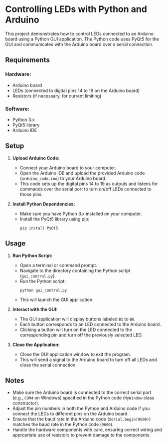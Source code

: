 # Controlling LEDs with Python and Arduino

This project demonstrates how to control LEDs connected to an Arduino board using a Python GUI application. The Python code uses PyQt5 for the GUI and communicates with the Arduino board over a serial connection.

## Requirements

### Hardware:
- Arduino board
- LEDs (connected to digital pins 14 to 19 on the Arduino board)
- Resistors (if necessary, for current limiting)

### Software:
- Python 3.x
- PyQt5 library
- Arduino IDE

## Setup

1. **Upload Arduino Code:**
   - Connect your Arduino board to your computer.
   - Open the Arduino IDE and upload the provided Arduino code (`arduino_code.ino`) to your Arduino board.
   - This code sets up the digital pins 14 to 19 as outputs and listens for commands over the serial port to turn on/off LEDs connected to those pins.

2. **Install Python Dependencies:**
   - Make sure you have Python 3.x installed on your computer.
   - Install the PyQt5 library using pip:
     ```
     pip install PyQt5
     ```

## Usage

1. **Run Python Script:**
   - Open a terminal or command prompt.
   - Navigate to the directory containing the Python script (`gui_control.py`).
   - Run the Python script:
     ```
     python gui_control.py
     ```
   - This will launch the GUI application.

2. **Interact with the GUI:**
   - The GUI application will display buttons labeled `B1` to `B6`.
   - Each button corresponds to an LED connected to the Arduino board.
   - Clicking a button will turn on the LED connected to the corresponding pin and turn off the previously selected LED.

3. **Close the Application:**
   - Close the GUI application window to exit the program.
   - This will send a signal to the Arduino board to turn off all LEDs and close the serial connection.

## Notes

- Make sure the Arduino board is connected to the correct serial port (e.g., `COM4` on Windows) specified in the Python code (`MyWindow` class constructor).
- Adjust the pin numbers in both the Python and Arduino code if you connect the LEDs to different pins on the Arduino board.
- Ensure that the baud rate in the Arduino code (`Serial.begin(9600)`) matches the baud rate in the Python code (`9600`).
- Handle the hardware components with care, ensuring correct wiring and appropriate use of resistors to prevent damage to the components.
